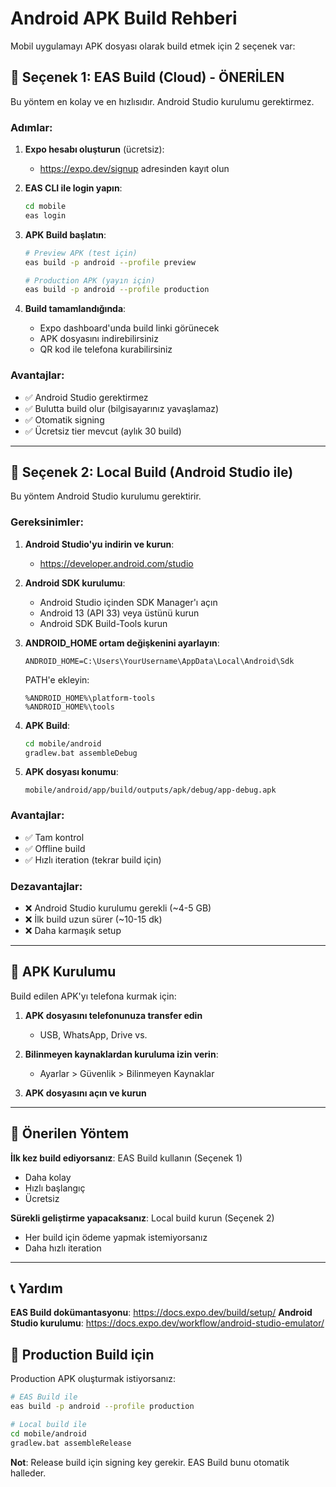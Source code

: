 # Android APK Build Rehberi

Mobil uygulamayı APK dosyası olarak build etmek için 2 seçenek var:

## 🚀 Seçenek 1: EAS Build (Cloud) - **ÖNERİLEN**

Bu yöntem en kolay ve en hızlısıdır. Android Studio kurulumu gerektirmez.

### Adımlar:

1. **Expo hesabı oluşturun** (ücretsiz):
   - https://expo.dev/signup adresinden kayıt olun

2. **EAS CLI ile login yapın**:
   ```bash
   cd mobile
   eas login
   ```

3. **APK Build başlatın**:
   ```bash
   # Preview APK (test için)
   eas build -p android --profile preview

   # Production APK (yayın için)
   eas build -p android --profile production
   ```

4. **Build tamamlandığında**:
   - Expo dashboard'unda build linki görünecek
   - APK dosyasını indirebilirsiniz
   - QR kod ile telefona kurabilirsiniz

### Avantajlar:
- ✅ Android Studio gerektirmez
- ✅ Bulutta build olur (bilgisayarınız yavaşlamaz)
- ✅ Otomatik signing
- ✅ Ücretsiz tier mevcut (aylık 30 build)

---

## 🔧 Seçenek 2: Local Build (Android Studio ile)

Bu yöntem Android Studio kurulumu gerektirir.

### Gereksinimler:

1. **Android Studio'yu indirin ve kurun**:
   - https://developer.android.com/studio

2. **Android SDK kurulumu**:
   - Android Studio içinden SDK Manager'ı açın
   - Android 13 (API 33) veya üstünü kurun
   - Android SDK Build-Tools kurun

3. **ANDROID_HOME ortam değişkenini ayarlayın**:
   ```
   ANDROID_HOME=C:\Users\YourUsername\AppData\Local\Android\Sdk
   ```
   PATH'e ekleyin:
   ```
   %ANDROID_HOME%\platform-tools
   %ANDROID_HOME%\tools
   ```

4. **APK Build**:
   ```bash
   cd mobile/android
   gradlew.bat assembleDebug
   ```

5. **APK dosyası konumu**:
   ```
   mobile/android/app/build/outputs/apk/debug/app-debug.apk
   ```

### Avantajlar:
- ✅ Tam kontrol
- ✅ Offline build
- ✅ Hızlı iteration (tekrar build için)

### Dezavantajlar:
- ❌ Android Studio kurulumu gerekli (~4-5 GB)
- ❌ İlk build uzun sürer (~10-15 dk)
- ❌ Daha karmaşık setup

---

## 📱 APK Kurulumu

Build edilen APK'yı telefona kurmak için:

1. **APK dosyasını telefonunuza transfer edin**
   - USB, WhatsApp, Drive vs.

2. **Bilinmeyen kaynaklardan kuruluma izin verin**:
   - Ayarlar > Güvenlik > Bilinmeyen Kaynaklar

3. **APK dosyasını açın ve kurun**

---

## 🎯 Önerilen Yöntem

**İlk kez build ediyorsanız**: EAS Build kullanın (Seçenek 1)
- Daha kolay
- Hızlı başlangıç
- Ücretsiz

**Sürekli geliştirme yapacaksanız**: Local build kurun (Seçenek 2)
- Her build için ödeme yapmak istemiyorsanız
- Daha hızlı iteration

---

## 📞 Yardım

**EAS Build dokümantasyonu**: https://docs.expo.dev/build/setup/
**Android Studio kurulumu**: https://docs.expo.dev/workflow/android-studio-emulator/

## 🔐 Production Build için

Production APK oluşturmak istiyorsanız:

```bash
# EAS Build ile
eas build -p android --profile production

# Local build ile
cd mobile/android
gradlew.bat assembleRelease
```

**Not**: Release build için signing key gerekir. EAS Build bunu otomatik halleder.
